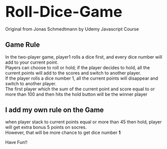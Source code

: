  <font size=10> Roll-Dice-Game</font> 
---------------------------------------
Original from Jonas Schmedtmann by Udemy Javascript Course

Game Rule 
-----------------------------------------
In the two-player game, player1 rolls a dice first, and every dice number will add to your current point. <br />
Players can choose to roll or hold; if the player decides to hold, all the current points will add to the scores and switch to another player.  <br />
If the player rolls a dice number 1, all the current points will disappear and switch to another player.  <br />
The first player which the sum of the current point and score equal to or more than 100 and then hits the hold button will be the winner player

I add my own rule on the Game 
----------------------------------------
when player stack to current points equal or more than 45 then hold, player will get extra bonus 5 points on socres. <br />
However, that will be more chance to get dice number **1**

Have Fun!!
